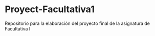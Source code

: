 # Proyect-Facultativa1
Repositorio para la elaboración del proyecto final de la asignatura de Facultativa I
